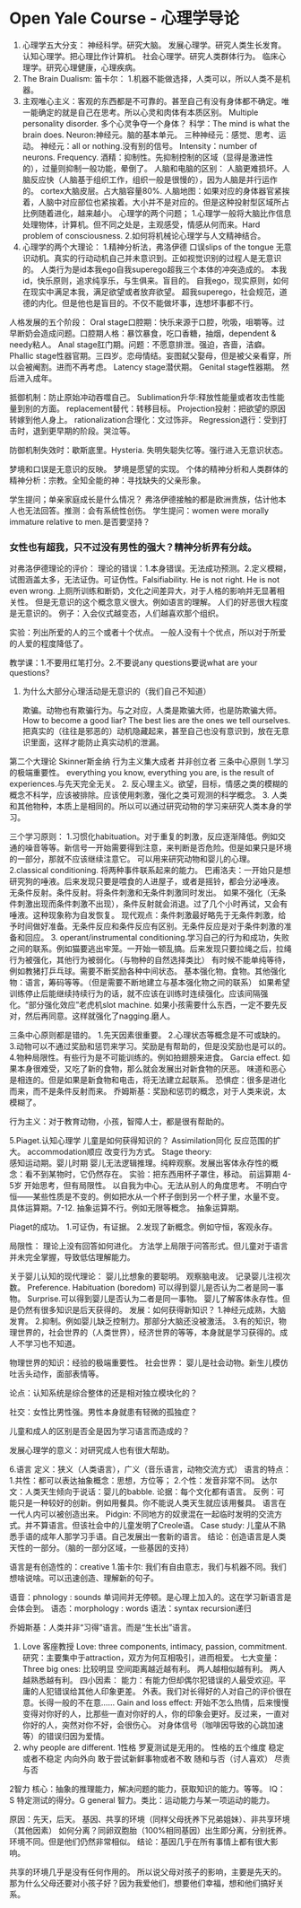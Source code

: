 # Open Yale Course - 心理学导论

1. 心理学五大分支： 神经科学。研究大脑。 发展心理学。研究人类生长发育。 认知心理学。把心理比作计算机。 社会心理学。研究人类群体行为。 临床心理学。研究心理健康，心理疾病。
2. The Brain Dualism: 笛卡尔： 1.机器不能做选择，人类可以，所以人类不是机器。
3. 主观唯心主义：客观的东西都是不可靠的。甚至自己有没有身体都不确定。唯一能确定的就是自己在思考。所以心灵和肉体有本质区别。 Multiple personality disorder. 多个心灵争夺一个身体？ 科学：The mind is what the brain does. Neuron:神经元。脑的基本单元。 三种神经元：感觉、思考、运动。 神经元：all or nothing.没有别的信号。 Intensity：number of neurons. Frequency. 酒精：抑制性。先抑制控制的区域（显得是激进性的），过量则抑制一般功能，晕倒了。 人脑和电脑的区别： 人脑更难损坏。人脑反应快（人脑基于组织工作，组织一般是很慢的），因为人脑是并行运作的。 cortex大脑皮层。占大脑容量80%. 人脑地图：如果对应的身体器官紧挨着，人脑中对应部位也紧挨着。大小并不是对应的。但是这种投射型区域所占比例随着进化，越来越小。 心理学的两个问题； 1.心理学一般将大脑比作信息处理物体，计算机。但不同之处是，主观感受，情感从何而来。Hard problem of consciousness. 2.如何将机械论心理学与人文精神结合。
4. 心理学的两个大理论： 1.精神分析法，弗洛伊德 口误slips of the tongue 无意识动机。真实的行动动机自己并未意识到。正如视觉识别的过程人是无意识的。 人类行为是id本我ego自我superego超我三个本体的冲突造成的。 本我id，快乐原则，追求纯享乐，与生俱来。盲目的。 自我ego，现实原则，如何在现实中满足本我，满足欲望或者放弃欲望。 超我superego，社会规范，道德的内化。但是他也是盲目的。不仅不能做坏事，连想坏事都不行。

人格发展的五个阶段： Oral stage口腔期：快乐来源于口腔，吮吸，咀嚼等。过早断奶会造成问题。口腔期人格：暴饮暴食，吃口香糖，抽烟，dependent & needy粘人。 Anal stage肛门期。问题：不愿意排泄。强迫，吝啬，洁癖。 Phallic stage性器官期。三四岁。恋母情结。妄图弑父娶母，但是被父亲看穿，所以会被阉割。进而不再考虑。 Latency stage潜伏期。 Genital stage性器期。 然后进入成年。

抵御机制：防止原始冲动吞噬自己。 Sublimation升华:释放性能量或者攻击性能量到别的方面。 replacement替代：转移目标。 Projection投射：把欲望的原因转嫁到他人身上。 rationalization合理化：文过饰非。 Regression退行：受到打击时，退到更早期的阶段。哭泣等。

防御机制失效时：歇斯底里。Hysteria. 失明失聪失忆等。强行进入无意识状态。

梦境和口误是无意识的反映。 梦境是愿望的实现。 个体的精神分析和人类群体的精神分析：宗教。全知全能的神：寻找缺失的父亲形象。

学生提问；单亲家庭成长是什么情况？ 弗洛伊德接触的都是欧洲贵族，估计他本人也无法回答。推测：会有系统性创伤。 学生提问：women were morally immature relative to men.是否要坚持？

### 女性也有超我，只不过没有男性的强大？精神分析界有分歧。

对弗洛伊德理论的评价： 理论的错误：1.本身错误。无法成功预测。2.定义模糊，试图涵盖太多，无法证伪。可证伪性。Falsifiability. He is not right. He is not even wrong. 上厕所训练和断奶，文化之间差异大，对于人格的影响并无显著相关性。 但是无意识的这个概念意义很大。例如语言的理解。 人们的好恶很大程度是无意识的。 例子：入会仪式越变态，人们越喜欢那个组织。

实验：列出所爱的人的三个或者十个优点。 一般人没有十个优点，所以对于所爱的人爱的程度降低了。

教学课：1.不要用红笔打分。2.不要说any questions要说what are your questions?

1. 为什么大部分心理活动是无意识的（我们自己不知道） 

   欺骗。动物也有欺骗行为。与之对应，人类是欺骗大师，也是防欺骗大师。How to become a good liar? The best lies are the ones we tell ourselves. 把真实的（往往是邪恶的）动机隐藏起来，甚至自己也没有意识到，放在无意识里面，这样才能防止真实动机的泄漏。 

第二个大理论 Skinner斯金纳 行为主义集大成者 并非创立者 三条中心原则 1.学习的极端重要性。 everything you know, everything you are, is the result of experiences.与先天完全无关。 2. 反心理主义。欲望，目标，情感之类的模糊的概念不科学，应该被排除。应该使用刺激，强化之类可观测的科学概念。 3. 人类和其他物种，本质上是相同的。所以可以通过研究动物的学习来研究人类本身的学习。

三个学习原则： 1.习惯化habituation。对于重复的刺激，反应逐渐降低。例如交通的噪音等等。新信号一开始需要得到注意，来判断是否危险。但是如果只是环境的一部分，那就不应该继续注意它。 可以用来研究动物和婴儿的心理。 2.classical conditioning. 将两种事件联系起来的能力。 巴甫洛夫：一开始只是想研究狗的唾液。后来发现只要是喂食的人进屋子，或者是摇铃，都会分泌唾液。 无条件反射。条件反射。将条件刺激和无条件刺激同时发出。 如果不强化（无条件刺激出现而条件刺激不出现），条件反射就会消退。过了几个小时再试，又会有唾液。这种现象称为自发恢复。 现代观点：条件刺激最好略先于无条件刺激，给予时间做好准备。无条件反应和条件反应有区别。无条件反应是对于条件刺激的准备和回应。 3. operant/instrumental conditioning.学习自己的行为和成功，失败之间的联系。例如猫要逃出牢笼。一开始一顿乱搞。后来发现只要拉绳之后，拉绳行为被强化，其他行为被弱化。（与物种的自然选择类比） 有时候不能单纯等待，例如教猪打乒乓球。需要不断奖励各种中间状态。 基本强化物。食物。其他强化物：语言，筹码等等。（但是需要不断地建立与基本强化物之间的联系） 如果希望训练停止后能继续持续行为的话，就不应该在训练时连续强化。应该间隔强化。“部分强化效应”老虎机slot machine. 如果小孩需要什么东西，一定不要先反对，然后再同意。这样就强化了nagging.磨人。

三条中心原则都是错的。 1.先天因素很重要。 2.心理状态等概念是不可或缺的。 3.动物可以不通过奖励和惩罚来学习。奖励是有帮助的，但是没奖励也是可以的。 4.物种局限性。有些行为是不可能训练的。例如拍翅膀来进食。 Garcia effect. 如果本身很难受，又吃了新的食物，那么就会发展出对新食物的厌恶。 味道和恶心是相连的。但是如果是新食物和电击，将无法建立起联系。 恐惧症：很多是进化而来，而不是条件反射而来。 乔姆斯基：奖励和惩罚的概念，对于人类来说，太模糊了。

行为主义：对于教育动物，小孩，智障人士，都是很有帮助的。

5.Piaget.认知心理学 儿童是如何获得知识的？ Assimilation同化 反应范围的扩大。 accommodation顺应 改变行为方式。 Stage theory:  
感知运动期。婴儿时期 婴儿无法逻辑推理。纯粹观察。发展出客体永存性的概念：看不到某物时，它仍然存在。 实验：把东西用杯子罩住，移动。 前运算期 4-5岁 开始思考，但有局限性。 以自我为中心。无法从别人的角度思考。 不明白守恒——某些性质是不变的。例如把水从一个杯子倒到另一个杯子里，水量不变。 具体运算期。7-12. 抽象运算不行。例如无限等概念。 抽象运算期。

Piaget的成功。 1.可证伪，有证据。 2.发现了新概念。例如守恒，客观永存。

局限性： 理论上没有回答如何进化。 方法学上局限于问答形式。但儿童对于语言并未完全掌握，导致低估理解能力。

关于婴儿认知的现代理论： 婴儿比想象的要聪明。 观察脑电波。 记录婴儿注视次数。 Preference. Habituation \(boredom\) 可以得到婴儿是否认为二者是同一事物。 Surprise.可以得到婴儿是否认为二者是同一事物。 婴儿了解客体永存性。但是仍然有很多知识是后天获得的。 发展：如何获得新知识？ 1.神经元成熟，大脑发育。 2.抑制。例如婴儿缺乏控制力。那部分大脑还没被激活。 3.有的知识，物理世界的，社会世界的（人类世界），经济世界的等等，本身就是学习获得的。成人不学习也不知道。

物理世界的知识：经验的极端重要性。 社会世界： 婴儿是社会动物。新生儿模仿吐舌头动作，面部表情等。

论点：认知系统是综合整体的还是相对独立模块化的？

社交：女性比男性强。男性本身就患有轻微的孤独症？

儿童和成人的区别是否全是因为学习语言而造成的？

发展心理学的意义：对研究成人也有很大帮助。

6.语言 定义：狭义（人类语言），广义（音乐语言，动物交流方式） 语言的特点： 1.共性：都可以表达抽象概念：思想，方位等； 2.个性：发音非常不同。 达尔文：人类天生倾向于说话：婴儿的babble. 论据：每个文化都有语言。 反例：可能只是一种较好的创新。例如用餐具。你不能说人类天生就应该用餐具。 语言在一代人内可以被创造出来。 Pidgin: 不同地方的奴隶混在一起临时发明的交流方式。并不算语言。但该社会中的儿童发明了Creole语。 Case study: 儿童从不熟悉手语的成年人那学习手语。自己发展出一套新的语言。 结论：创造语言是人类天性的一部分。（脑的一部分区域，一些基因的支持）

语言是有创造性的：creative 1.笛卡尔: 我们有自由意志，我们与机器不同。我们想啥说啥。可以迅速创造、理解新的句子。

语音：phnology : sounds 单词间并无停顿。是心理上加入的。这在学习新语言是会体会到。 语态：morphology : words 语法：syntax recursion递归

乔姆斯基：人类并非“习得”语言。而是“生长出”语言。

1. Love 客座教授 Love: three components, intimacy, passion, commitment. 研究：主要集中于attraction，双方为何互相吸引，进而相爱。 七大变量： Three big ones: 比较明显 空间距离越近越有利。 两人越相似越有利。 两人越熟悉越有利。 四小因素： 能力：有能力但却偶尔犯错误的人最受欢迎。平庸的人犯错误给其他人印象更差。 外表。我们对长得好的人对自己的评价很在意。长得一般的不在意…… Gain and loss effect: 开始不怎么热情，后来慢慢变得对你好的人，比那些一直对你好的人，你的印象会更好。反过来，一直对你好的人，突然对你不好，会很伤心。 对身体信号（咖啡因导致的心跳加速等）的错误归因为爱情。
2. why people are different. 1性格 罗夏测试是无用的。 性格的五个维度 稳定或者不稳定 内向外向 敢于尝试新鲜事物或者不敢 随和与否（讨人喜欢） 尽责与否

2智力 核心：抽象的推理能力，解决问题的能力，获取知识的能力。等等。 IQ： S 特定测试的得分。G general 智力。类比：运动能力与某一项运动的能力。

原因：先天，后天。 基因、共享的环境（同样父母抚养下兄弟姐妹）、非共享环境（其他因素） 如何分离？同卵双胞胎（100%相同基因）出生即分离，分别抚养。环境不同。但是他们仍然非常相似。 结论：基因几乎在所有事情上都有很大影响。

共享的环境几乎是没有任何作用的。 所以说父母对孩子的影响，主要是先天的。 那为什么父母还要对小孩子好？因为我爱他们，想要他们幸福，想和他们搞好关系。

